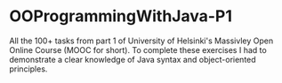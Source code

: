 # OOProgrammingWithJava-P1

All the 100+ tasks from part 1 of University of Helsinki's Massivley Open Online Course (MOOC for short). To complete these exercises I had to demonstrate a clear knowledge of Java syntax and object-oriented principles.

